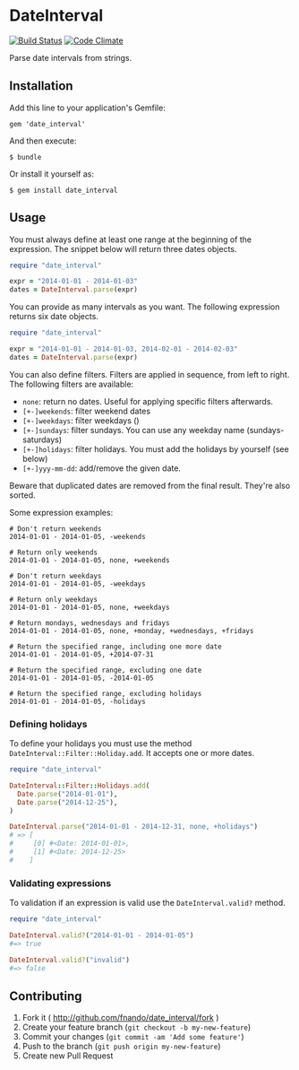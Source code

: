 # DateInterval

[![Build Status](https://travis-ci.org/fnando/date_interval.png?branch=master)](https://travis-ci.org/fnando/date_interval)
[![Code Climate](https://codeclimate.com/github/fnando/date_interval.png)](https://codeclimate.com/github/fnando/date_interval)

Parse date intervals from strings.

## Installation

Add this line to your application's Gemfile:

    gem 'date_interval'

And then execute:

    $ bundle

Or install it yourself as:

    $ gem install date_interval

## Usage

You must always define at least one range at the beginning of the expression. The snippet below will return three dates objects.

```ruby
require "date_interval"

expr = "2014-01-01 - 2014-01-03"
dates = DateInterval.parse(expr)
```

You can provide as many intervals as you want. The following expression returns six date objects.

```ruby
require "date_interval"

expr = "2014-01-01 - 2014-01-03, 2014-02-01 - 2014-02-03"
dates = DateInterval.parse(expr)
```

You can also define filters. Filters are applied in sequence, from left to right. The following filters are available:

- `none`: return no dates. Useful for applying specific filters afterwards.
- `[+-]weekends`: filter weekend dates
- `[+-]weekdays`: filter weekdays ()
- `[+-]sundays`: filter sundays. You can use any weekday name (sundays-saturdays)
- `[+-]holidays`: filter holidays. You must add the holidays by yourself (see below)
- `[+-]yyy-mm-dd`: add/remove the given date.

Beware that duplicated dates are removed from the final result. They're also sorted.

Some expression examples:

```text
# Don't return weekends
2014-01-01 - 2014-01-05, -weekends

# Return only weekends
2014-01-01 - 2014-01-05, none, +weekends

# Don't return weekdays
2014-01-01 - 2014-01-05, -weekdays

# Return only weekdays
2014-01-01 - 2014-01-05, none, +weekdays

# Return mondays, wednesdays and fridays
2014-01-01 - 2014-01-05, none, +monday, +wednesdays, +fridays

# Return the specified range, including one more date
2014-01-01 - 2014-01-05, +2014-07-31

# Return the specified range, excluding one date
2014-01-01 - 2014-01-05, -2014-01-05

# Return the specified range, excluding holidays
2014-01-01 - 2014-01-05, -holidays
```

### Defining holidays

To define your holidays you must use the method `DateInterval::Filter::Holiday.add`. It accepts one or more dates.

```ruby
require "date_interval"

DateInterval::Filter::Holidays.add(
  Date.parse("2014-01-01"),
  Date.parse("2014-12-25"),
)

DateInterval.parse("2014-01-01 - 2014-12-31, none, +holidays")
# => [
#     [0] #<Date: 2014-01-01>,
#     [1] #<Date: 2014-12-25>
#    ]
```

### Validating expressions

To validation if an expression is valid use the `DateInterval.valid?` method.

```ruby
require "date_interval"

DateInterval.valid?("2014-01-01 - 2014-01-05")
#=> true

DateInterval.valid?("invalid")
#=> false
```

## Contributing

1. Fork it ( http://github.com/fnando/date_interval/fork )
2. Create your feature branch (`git checkout -b my-new-feature`)
3. Commit your changes (`git commit -am 'Add some feature'`)
4. Push to the branch (`git push origin my-new-feature`)
5. Create new Pull Request
